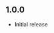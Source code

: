 <!-- https://developers.home-assistant.io/docs/add-ons/presentation#keeping-a-changelog -->

## 1.0.0
- Initial release
